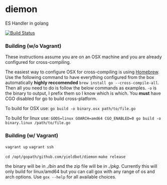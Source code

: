 # diemon
ES Handler in golang

[![Build Status][travis-image]][travis-url]

### Building (w/o Vagrant)

These instructions assume you are on an OSX machine and you are already configured for cross-compiling.

The easiest way to configure OSX for cross-compiling is using [Homebrew](http://brew.sh/). Use the following command to have everything configured from the box automatically **highly reccomended** `brew install go --cross-compile-all`. Then all you need to do is follow the below commands as examples. `-o` is the binary to output, I prefix them so I know which is which. You **must** have CGO disabled for go to build cross-platform.

To build for OSX use:
`go build -o binary.osx path/to/file.go`

To build for linux use:
`GOOS=linux GOARCH=amd64 CGO_ENABLED=0 go build -o binary.linux /path/to/file.go`

### Building (w/ Vagrant)

`vagrant up`
`vagrant ssh`

`cd /opt/gopath/github.com/yieldbot/diemon`
`make release`

the binary will be in *./bin* and the zip file will be in *./pkg*. Currently this will only build for linux/amd64 but you can call gox with any range of os and arch options. Use `gox --help` for all available choices.

[travis-url]: https://travis-ci.org/yieldbot/diemon
[travis-image]: https://travis-ci.org/yieldbot/diemon.svg?branch=master
